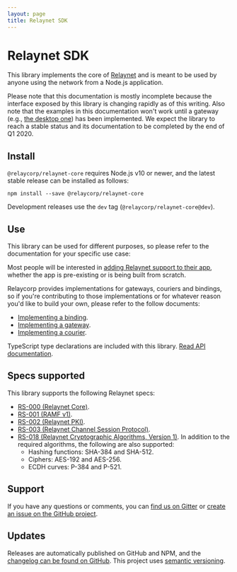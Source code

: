 ```yaml
---
layout: page
title: Relaynet SDK
---
```

# Relaynet SDK

This library implements the core of [Relaynet](https://relaynet.link/) and is meant to be used by anyone using the network from a Node.js application.

Please note that this documentation is mostly incomplete because the interface exposed by this library is changing rapidly as of this writing. Also note that the examples in this documentation won't work until a gateway (e.g., [the desktop one](https://github.com/relaycorp/relaynet-gateway-desktop)) has been implemented. We expect the library to reach a stable status and its documentation to be completed by the end of Q1 2020.

## Install

`@relaycorp/relaynet-core` requires Node.js v10 or newer, and the latest stable release can be installed as follows:

```
npm install --save @relaycorp/relaynet-core
```

Development releases use the `dev` tag (`@relaycorp/relaynet-core@dev`).

## Use

This library can be used for different purposes, so please refer to the documentation for your specific use case:

Most people will be interested in [adding Relaynet support to their app](howto-service.md), whether the app is pre-existing or is being built from scratch.

Relaycorp provides implementations for gateways, couriers and bindings, so if you're contributing to those implementations or for whatever reason you'd like to build your own, please refer to the follow documents:

- [Implementing a binding](howto-binding.md).
- [Implementing a gateway](howto-gateway.md).
- [Implementing a courier](howto-courier.md).

TypeScript type declarations are included with this library. [Read API documentation](./api).

## Specs supported

This library supports the following Relaynet specs:

- [RS-000 (Relaynet Core)](https://specs.relaynet.link/RS-000).
- [RS-001 (RAMF v1)](https://specs.relaynet.link/RS-001).
- [RS-002 (Relaynet PKI)](https://specs.relaynet.link/RS-002).
- [RS-003 (Relaynet Channel Session Protocol)](https://specs.relaynet.link/RS-003).
- [RS-018 (Relaynet Cryptographic Algorithms, Version 1)](https://specs.relaynet.link/RS-018). In addition to the required algorithms, the following are also supported:
  - Hashing functions: SHA-384 and SHA-512.
  - Ciphers: AES-192 and AES-256.
  - ECDH curves: P-384 and P-521.

## Support

If you have any questions or comments, you can [find us on Gitter](https://gitter.im/relaynet/community) or [create an issue on the GitHub project](https://github.com/relaycorp/relaynet-core-js/issues/new/choose).

## Updates

Releases are automatically published on GitHub and NPM, and the [changelog can be found on GitHub](https://github.com/relaycorp/relaynet-core-js/releases). This project uses [semantic versioning](https://semver.org/).
